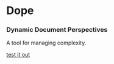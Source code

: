 # Dope
### Dynamic Document Perspectives
A tool for managing complexity.

[test it out](https://travisa9.github.io/Dope/index.html)
